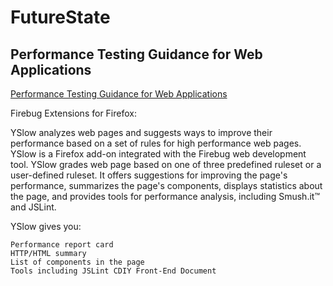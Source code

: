 FutureState
===========

Performance Testing Guidance for Web Applications
-------------------------------------------------

[Performance Testing Guidance for Web Applications](http://example.com/ "Performance Testing Guidance for Web Applications")

Firebug Extensions for Firefox:

YSlow analyzes web pages and suggests ways to improve their performance based on a set of rules for high performance web pages. YSlow is a Firefox add-on integrated with the Firebug web development tool. YSlow grades web page based on one of three predefined ruleset or a user-defined ruleset. It offers suggestions for improving the page's performance, summarizes the page's components, displays statistics about the page, and provides tools for performance analysis, including Smush.it™ and JSLint.

YSlow gives you:

    Performance report card
    HTTP/HTML summary
    List of components in the page
    Tools including JSLint CDIY Front-End Document